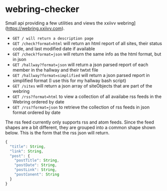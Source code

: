 # webring-checker

Small api providing a few utilities and views the xxiivv webring](https://webring.xxiivv.com).

  - `GET / will return a description page`
  - `GET /check?format=html` will return an html report of all sites, their status code, and last modified date if available
  - `GET /check?format=json` will return the same info as the html format, but in json
  - `GET /hallway?format=json` will return a json parsed report of each member in the hallway and their twtxt file
  - `GET /hallway?format=simplified` will return a json parsed report in simplified format (I use this for my hallway bash script)
  - `GET /sites` will return a json array of siteObjects that are part of the webring
  - `GET /rss?format=html` to view a collection of all availabe rss feeds in the Webring ordered by date
  - `GET /rss?format=json` to retrieve the collection of rss feeds in json format ordered by date

The rss feed currently only supports rss and atom feeds. Since the feed shapes are a bit different, they are grouped into a common shape shown below. This is the form that the rss json will return.

```js
{
  "title": String,
  "link": String,
  "post": {
    "postTitle": String,
    "postDate": String,
    "postLink": String,
    "postConent": String
  }
}
```
